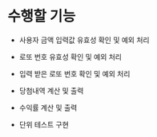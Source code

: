 # 수행할 기능

- 사용자 금액 입력값 유효성 확인 및 예외 처리

- 로또 번호 유효성 확인 및 예외 처리

- 입력 받은 로또 번호 확인 및 예외 처리

- 당첨내역 계산 및 출력

- 수익률 계산 및 출력

- 단위 테스트 구현
